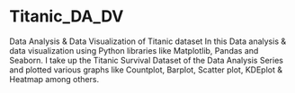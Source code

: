 # Titanic_DA_DV
Data Analysis &amp; Data Visualization of Titanic dataset
In this Data analysis & data visualization using Python libraries like Matplotlib, Pandas and Seaborn.
I take up the Titanic Survival Dataset of the Data Analysis Series and plotted various graphs like Countplot, Barplot, Scatter plot, KDEplot & Heatmap among others.
